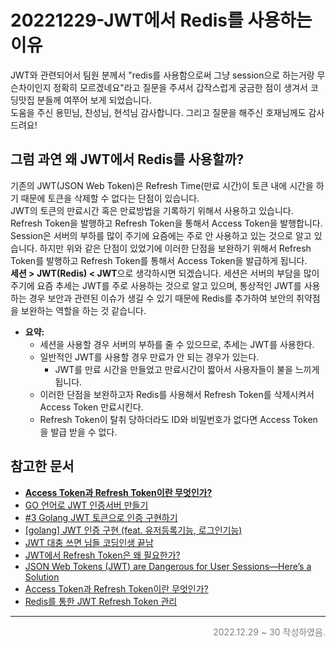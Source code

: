 # 20221229-JWT에서 Redis를 사용하는 이유
JWT와 관련되어서 팀원 분께서 "redis를 사용함으로써 그냥 session으로 하는거랑 무슨차이인지 정확히 모르겠네요"라고 질문을 주셔서 갑작스럽게 궁금한 점이 생겨서 코딩맛집 분들께 여쭈어 보게 되었습니다.  
도움을 주신 용민님, 찬성님, 현석님 감사합니다. 그리고 질문을 해주신 호재님께도 감사드려요!  

## 그럼 과연 왜 JWT에서 Redis를 사용할까?
기존의 JWT(JSON Web Token)은 Refresh Time(만료 시간)이 토큰 내에 시간을 하기 때문에 토큰을 삭제할 수 없다는 단점이 있습니다.  
JWT의 토큰의 만료시간 혹은 만료방법을 기록하기 위해서 사용하고 있습니다. Refresh Token을 발행하고 Refresh Token을 통해서 Access Token을 발행합니다.  
Session은 서버의 부하를 많이 주기에 요즘에는 주로 안 사용하고 있는 것으로 알고 있습니다. 하지만 위와 같은 단점이 있었기에 이러한 단점을 보완하기 위해서 Refresh Token를 발행하고 Refresh Token를 통해서 Access Token을 발급하게 됩니다.  
**세션 > JWT(Redis) < JWT**으로 생각하시면 되겠습니다. 세션은 서버의 부담을 많이 주기에 요즘 추세는 JWT를 주로 사용하는 것으로 알고 있으며, 통상적인 JWT를 사용하는 경우 보안과 관련된 이슈가 생길 수 있기 때문에 Redis를 추가하여 보안의 취약점을 보완하는 역할을 하는 것 같습니다.  

- **요약:**
  - 세션을 사용할 경우 서버의 부하를 줄 수 있으므로, 추세는 JWT를 사용한다.
  - 일반적인 JWT를 사용할 경우 만료가 안 되는 경우가 있는다.
    - JWT를 만료 시간을 만들었고 만료시간이 짧아서 사용자들이 불을 느끼게 됩니다.
  - 이러한 단점을 보완하고자 Redis를 사용해서 Refresh Token를 삭제시켜서 Access Token 만료시킨다.
  - Refresh Token이 탈취 당하더라도 ID와 비밀번호가 없다면 Access Token을 발급 받을 수 없다.

## 참고한 문서
- [**Access Token과 Refresh Token이란 무엇인가?**](https://dreamaz.tistory.com/22)
- [GO 언어로 JWT 인증서버 만들기](https://covenant.tistory.com/203)
- [#3 Golang JWT 토큰으로 인증 구현하기](https://bourbonkk.tistory.com/60)
- [[golang] JWT 인증 구현 (feat. 유저등록기능, 로그인기능)](https://jeong-dev-blog.tistory.com/2)
- [JWT 대충 쓰면 님들 코딩인생 끝남](https://youtu.be/XXseiON9CV0)
- [JWT에서 Refresh Token은 왜 필요한가?](https://velog.io/@park2348190/JWT%EC%97%90%EC%84%9C-Refresh-Token%EC%9D%80-%EC%99%9C-%ED%95%84%EC%9A%94%ED%95%9C%EA%B0%80)
- [JSON Web Tokens (JWT) are Dangerous for User Sessions—Here’s a Solution](https://redis.com/blog/json-web-tokens-jwt-are-dangerous-for-user-sessions/)
- [Access Token과 Refresh Token이란 무엇인가?](https://dreamaz.tistory.com/22)
- [Redis를 통한 JWT Refresh Token 관리](https://sol-devlog.tistory.com/22)

---

<p style="text-align: right; color: gray;">
2022.12.29 ~ 30 작성하였음.
</p>
